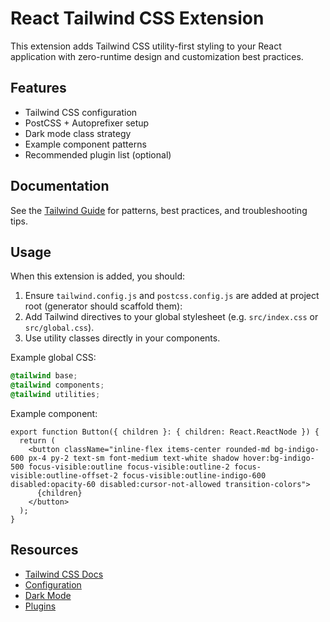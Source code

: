 # React Tailwind CSS Extension

This extension adds Tailwind CSS utility-first styling to your React application with zero-runtime design and customization best practices.

## Features

- Tailwind CSS configuration
- PostCSS + Autoprefixer setup
- Dark mode class strategy
- Example component patterns
- Recommended plugin list (optional)

## Documentation

See the [Tailwind Guide](./docs/TAILWIND_GUIDE.md) for patterns, best practices, and troubleshooting tips.

## Usage

When this extension is added, you should:

1. Ensure `tailwind.config.js` and `postcss.config.js` are added at project root (generator should scaffold them):
2. Add Tailwind directives to your global stylesheet (e.g. `src/index.css` or `src/global.css`).
3. Use utility classes directly in your components.

Example global CSS:

```css
@tailwind base;
@tailwind components;
@tailwind utilities;
```

Example component:

```tsx
export function Button({ children }: { children: React.ReactNode }) {
  return (
    <button className="inline-flex items-center rounded-md bg-indigo-600 px-4 py-2 text-sm font-medium text-white shadow hover:bg-indigo-500 focus-visible:outline focus-visible:outline-2 focus-visible:outline-offset-2 focus-visible:outline-indigo-600 disabled:opacity-60 disabled:cursor-not-allowed transition-colors">
      {children}
    </button>
  );
}
```

## Resources

- [Tailwind CSS Docs](https://tailwindcss.com/docs)
- [Configuration](https://tailwindcss.com/docs/configuration)
- [Dark Mode](https://tailwindcss.com/docs/dark-mode)
- [Plugins](https://tailwindcss.com/docs/plugins)
